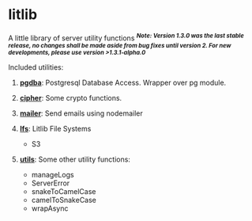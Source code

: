 # litlib
A little library of server utility functions
<sup>***Note: Version 1.3.0 was the last stable release, no changes shall be made aside from bug fixes until version 2. For new developments, please use version >1.3.1-alpha.0*** </sup>


Included utilities:
1. __[pgdba](https://github.com/Stevox404/litlib/tree/master/pgdba)__:
Postgresql Database Access. Wrapper over pg module.

1. __[cipher](https://github.com/Stevox404/litlib/tree/master/cipher)__:
Some crypto functions.

1. __[mailer](https://github.com/Stevox404/litlib/tree/master/mailer)__:
Send emails using nodemailer

1. __[lfs](https://github.com/Stevox404/litlib/tree/master/lfs)__:
Litlib File Systems
    * S3

1. __[utils](https://github.com/Stevox404/litlib/tree/master/utils)__:
Some other utility functions:
    * manageLogs
    * ServerError
    * snakeToCamelCase
    * camelToSnakeCase
    * wrapAsync